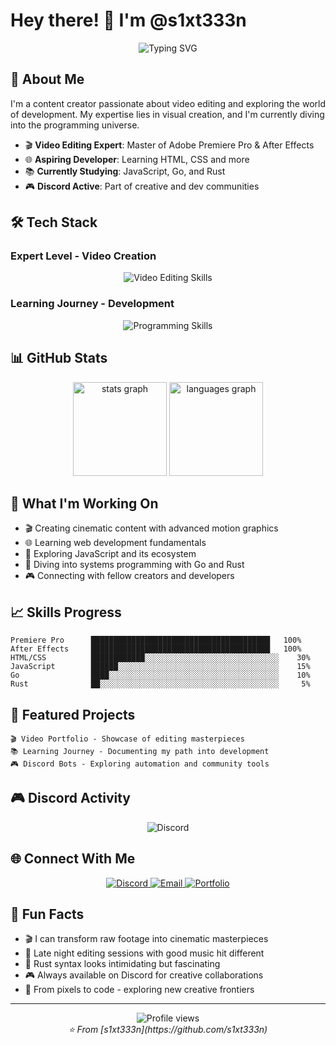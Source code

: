 # Hey there! 👋 I'm @s1xt333n

<div align="center">
  <img src="https://readme-typing-svg.herokuapp.com?font=Fira+Code&pause=1000&color=36BCF7&center=true&vCenter=true&width=435&lines=Video+Editing+Master;Motion+Graphics+Specialist;Learning+Web+Development;Always+Exploring+New+Tech" alt="Typing SVG" />
</div>

## 🎯 About Me

I'm a content creator passionate about video editing and exploring the world of development. My expertise lies in visual creation, and I'm currently diving into the programming universe.

- 🎬 **Video Editing Expert**: Master of Adobe Premiere Pro & After Effects
- 🌐 **Aspiring Developer**: Learning HTML, CSS and more
- 📚 **Currently Studying**: JavaScript, Go, and Rust
- 🎮 **Discord Active**: Part of creative and dev communities

## 🛠️ Tech Stack

### Expert Level - Video Creation
<div align="center">
  <img src="https://skillicons.dev/icons?i=premiere,aftereffects&theme=dark" alt="Video Editing Skills" />
</div>

### Learning Journey - Development
<div align="center">
  <img src="https://skillicons.dev/icons?i=html,css,js,go,rust&theme=dark" alt="Programming Skills" />
</div>

## 📊 GitHub Stats

<div align="center">
  <img src="https://github-readme-stats.vercel.app/api?username=s1xt333n&hide_title=false&hide_rank=false&show_icons=true&include_all_commits=true&count_private=true&disable_animations=false&theme=dracula&locale=en&hide_border=false" height="150" alt="stats graph" />
  <img src="https://github-readme-stats.vercel.app/api/top-langs?username=s1xt333n&locale=en&hide_title=false&layout=compact&card_width=320&langs_count=5&theme=dracula&hide_border=false" height="150" alt="languages graph" />
</div>

## 🎨 What I'm Working On

- 🎬 Creating cinematic content with advanced motion graphics
- 🌐 Learning web development fundamentals
- 📖 Exploring JavaScript and its ecosystem
- 🚀 Diving into systems programming with Go and Rust
- 🎮 Connecting with fellow creators and developers

## 📈 Skills Progress

```text
Premiere Pro      ████████████████████████████████████████   100%
After Effects     ████████████████████████████████████████   100%
HTML/CSS          ████████████░░░░░░░░░░░░░░░░░░░░░░░░░░░░░░    30%
JavaScript        ██████░░░░░░░░░░░░░░░░░░░░░░░░░░░░░░░░░░░░    15%
Go                ████░░░░░░░░░░░░░░░░░░░░░░░░░░░░░░░░░░░░░░    10%
Rust              ██░░░░░░░░░░░░░░░░░░░░░░░░░░░░░░░░░░░░░░░░     5%
```

## 🌟 Featured Projects

<!-- Add your video projects and learning repos here -->
```
🎬 Video Portfolio - Showcase of editing masterpieces
📚 Learning Journey - Documenting my path into development
🎮 Discord Bots - Exploring automation and community tools
```

## 🎮 Discord Activity

<div align="center">
  <img src="https://discord-readme-badge.vercel.app/api?id=1057727800762695700" alt="Discord" />
</div>

## 🌐 Connect With Me

<div align="center">
  <a href="https://discord.gg/YOUR_INVITE_LINK">
    <img src="https://img.shields.io/badge/Discord-%235865F2.svg?style=for-the-badge&logo=discord&logoColor=white" alt="Discord" />
  </a>
  <a href="mailto:your.email@example.com">
    <img src="https://img.shields.io/badge/Email-D14836?style=for-the-badge&logo=gmail&logoColor=white" alt="Email" />
  </a>
  <a href="https://your-portfolio.com">
    <img src="https://img.shields.io/badge/Portfolio-FF5722?style=for-the-badge&logo=todoist&logoColor=white" alt="Portfolio" />
  </a>
</div>

## 💭 Fun Facts

- 🎬 I can transform raw footage into cinematic masterpieces
- 🌙 Late night editing sessions with good music hit different
- 🦀 Rust syntax looks intimidating but fascinating
- 🎮 Always available on Discord for creative collaborations
- 🚀 From pixels to code - exploring new creative frontiers

---

<div align="center">
  <img src="https://komarev.com/ghpvc/?username=s1xt333n&label=Profile%20views&color=0e75b6&style=flat" alt="Profile views" />
</div>

<div align="center">
  <i>⭐️ From [s1xt333n](https://github.com/s1xt333n)</i>
</div>
